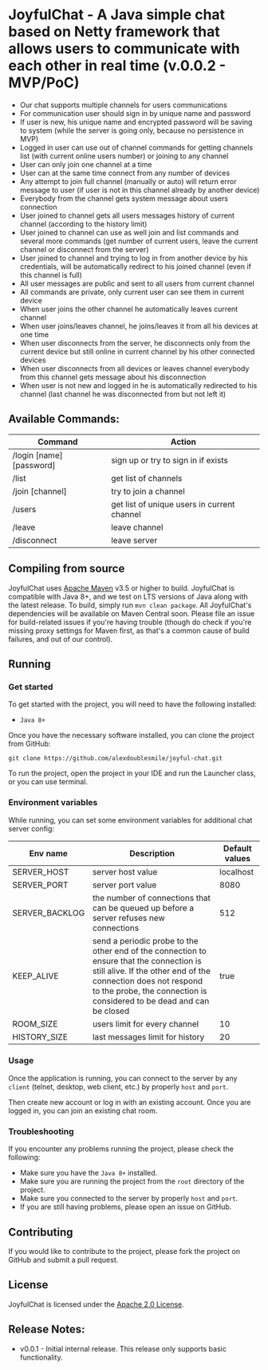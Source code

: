 # JoyfulChat - A Java simple chat based on Netty framework that allows users to communicate with each other in real time (v.0.0.2 - MVP/PoC)
                     
- Our chat supports multiple channels for users communications
- For communication user should sign in by unique name and password
- If user is new, his unique name and encrypted password will be saving to system (while the server is going only, because no persistence in MVP)
- Logged in user can use out of channel commands for getting channels list (with current online users number) or joining to any channel
- User can only join one channel at a time
- User can at the same time connect from any number of devices
- Any attempt to join full channel (manually or auto) will return error message to user (if user is not in this channel already by another device)
- Everybody from the channel gets system message about users connection
- User joined to channel gets all users messages history of current channel (according to the history limit)
- User joined to channel can use as well join and list commands and several more commands (get number of current users, leave the current channel or disconnect from the server)
- User joined to channel and trying to log in from another device by his credentials, will be automatically redirect to his joined channel (even if this channel is full)
- All user messages are public and sent to all users from current channel
- All commands are private, only current user can see them in current device
- When user joins the other channel he automatically leaves current channel
- When user joins/leaves channel, he joins/leaves it from all his devices at one time
- When user disconnects from the server, he disconnects only from the current device but still online in current channel by his other connected devices
- When user disconnects from all devices or leaves channel everybody from this channel gets message about his disconnection
- When user is not new and logged in he is automatically redirected to his channel (last channel he was disconnected from but not left it)

## Available Commands:

|Command|Action|
|---|---|
|/login [name] [password]|sign up or try to sign in if exists
|/list|get list of channels
|/join [channel]|try to join a channel
|/users|get list of unique users in current channel
|/leave|leave channel
|/disconnect|leave server

## Compiling from source

JoyfulChat uses [Apache Maven](https://maven.apache.org/) v3.5 or higher to build.
JoyfulChat is compatible with Java 8+, and we test on LTS versions of Java along
with the latest release. To build, simply run `mvn clean package`. All JoyfulChat's
dependencies will be available on Maven Central soon. Please file an issue for
build-related issues if you're having trouble (though do check if you're
missing proxy settings for Maven first, as that's a common cause of build
failures, and out of our control).

## Running

### Get started

To get started with the project, you will need to have the following installed:
- `Java 8+`

Once you have the necessary software installed, you can clone the project from GitHub:
```
git clone https://github.com/alexdoublesmile/joyful-chat.git
```
To run the project, open the project in your IDE and run the Launcher class, or you can use terminal. 

### Environment variables

While running, you can set some environment variables for additional chat server config:

|Env name|Description|Default values|
|---|---|---|
|SERVER_HOST|server host value|localhost
|SERVER_PORT|server port value|8080
|SERVER_BACKLOG|the number of connections that can be queued up before a server refuses new connections|512
|KEEP_ALIVE|send a periodic probe to the other end of the connection to ensure that the connection is still alive. If the other end of the connection does not respond to the probe, the connection is considered to be dead and can be closed|true
|ROOM_SIZE|users limit for every channel|10
|HISTORY_SIZE|last messages limit for history|20

### Usage

Once the application is running, you can connect to the server by any `client` (telnet, desktop, web client, etc.) by properly `host` and `port`.

Then create new account or log in with an existing account. Once you are logged in, you can join an existing chat room. 

### Troubleshooting

If you encounter any problems running the project, please check the following:
- Make sure you have the `Java 8+` installed.
- Make sure you are running the project from the `root` directory of the project.
- Make sure you connected to the server by properly `host` and `port`.
- If you are still having problems, please open an issue on GitHub.

## Contributing

If you would like to contribute to the project, please fork the project on GitHub and submit a pull request.

## License

JoyfulChat is licensed under the [Apache 2.0 License](./LICENSE.txt).

## Release Notes:

- v0.0.1 - Initial internal release. This release only supports basic functionality.
